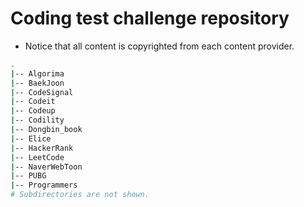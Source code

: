 # Coding test challenge repository

- Notice that all content is copyrighted from each content provider.

```bash
.
|-- Algorima
|-- BaekJoon
|-- CodeSignal
|-- Codeit
|-- Codeup
|-- Codility
|-- Dongbin_book   
|-- Elice
|-- HackerRank
|-- LeetCode
|-- NaverWebToon
|-- PUBG
|-- Programmers
# Subdirectories are not shown.
```
